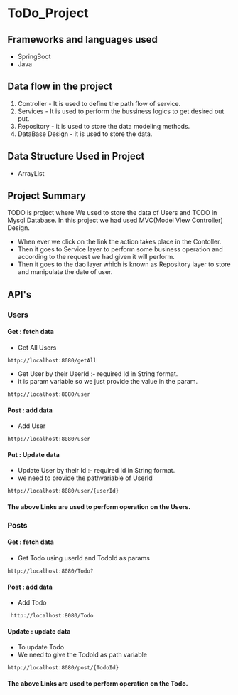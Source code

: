 # ToDo_Project
## Frameworks and languages used
* SpringBoot
* Java

## Data flow in the project
1. Controller - It is used to define the path flow of service.
2. Services - It is used to perform the bussiness logics to get desired out put.
3. Repository - it is used to store the data modeling methods.
4. DataBase Design - it is used to store the data.

## Data Structure Used in Project
* ArrayList
## Project Summary
TODO is project where We used to store the data of Users and TODO in Mysql Database.
In this project we had used MVC(Model View Controller) Design.
* When ever we click on the link the action takes place in the Contoller.
* Then it goes to Service layer to perform some business operation and according to the request we had given it will perform.
* Then it goes to the dao layer which is known as Repository layer to store and manipulate the date of user.

## API's
### Users
#### Get : fetch data
* Get All Users
```
http://localhost:8080/getAll
```
* Get User by their UserId :- required Id in String format.
* it is param variable so we just provide the value in the param. 
```
http://localhost:8080/user
```
#### Post : add data
* Add User
```
http://localhost:8080/user
```
#### Put : Update data
* Update User by their Id :- required Id in String format.
* we need to provide the pathvariable of UserId 
```http
http://localhost:8080/user/{userId}
```
#### The above Links are used to perform operation on the Users.

### Posts
#### Get : fetch data
* Get Todo using userId and TodoId as params
```
http://localhost:8080/Todo?
```
#### Post : add data
* Add Todo
```
 http://localhost:8080/Todo
```
#### Update : update data
* To update Todo
* We need to give the TodoId as path variable
```
http://localhost:8080/post/{TodoId}
```
#### The above Links are used to perform operation on the Todo.
